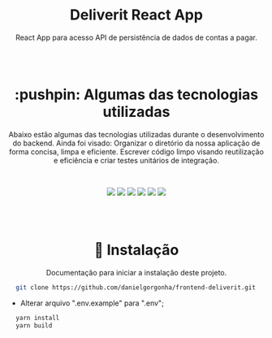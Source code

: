 <h1 align="center">Deliverit React App</h1>
<p align="center">
  React App para acesso API de persistência de dados de contas a pagar.
</p>
<br><br>

<h1 align="center">:pushpin: Algumas das tecnologias utilizadas</h1>
<p align="center">
  Abaixo estão algumas das tecnologias utilizadas durante o desenvolvimento do backend. Ainda foi visado: Organizar o diretório da nossa aplicação de forma concisa, limpa e eficiente. Escrever código limpo visando reutilização e eficiência e criar testes unitários de integração.
</p>
<br>
<p align="center">
  <img  src="https://img.shields.io/badge/-Yarn-2C8EBB?&style=for-the-badge&logoColor=fff&logo=yarn&logoWidth=25"/>
  <img  src="https://img.shields.io/badge/-TypeScript-3178C6?&style=for-the-badge&logoColor=fff&logo=TypeScript&logoWidth=25"/>
  <img  src="https://img.shields.io/badge/-Node.js-339933?&style=for-the-badge&logoColor=fff&logo=Node.js&logoWidth=25"/>
  <img  src="https://img.shields.io/badge/-React.js-61DAFB?&style=for-the-badge&logoColor=fff&logo=React&logoWidth=25"/>
  <img  src="https://img.shields.io/badge/-Sass-CC6699?&style=for-the-badge&logoColor=fff&logo=Sass&logoWidth=25"/>
  <img  src="https://img.shields.io/badge/-Babel-F9DC3E?&style=for-the-badge&logoColor=fff&logo=Babel&logoWidth=25"/>
</p>

<br><br>

<h1 align="center">🚀 Instalação</h1>
<p align="center">
  Documentação para iniciar a instalação deste projeto.
</p>

```bash
  git clone https://github.com/danielgorgonha/frontend-deliverit.git
```

- Alterar arquivo ".env.example" para ".env";

```bash
  yarn install
  yarn build
```
